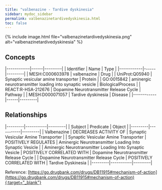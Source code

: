 ```yaml
---
title: "valbenazine - Tardive dyskinesia"
sidebar: mydoc_sidebar
permalink: valbenazinetardivedyskinesia.html
toc: false 
---
```


{% include image.html file="valbenazinetardivedyskinesia.png" alt="valbenazinetardivedyskinesia" %}

## Concepts

|------------|------|---------|
| Identifier | Name | Type    |
|------------|------|---------|
| MESH:C000603978 | valbenazine | Drug |
| UniProt:Q05940 | Synaptic vesicular amine transporter | Protein |
| GO:0015842 | aminergic neurotransmitter loading into synaptic vesicle | BiologicalProcess |
| REACT:R-HSA-212676 | Dopamine Neurotransmitter Release Cycle | Pathway |
| MESH:D000071057 | Tardive dyskinesia | Disease |
|------------|------|---------|

## Relationships

|---------|-----------|---------|
| Subject | Predicate | Object  |
|---------|-----------|---------|
| Valbenazine | DECREASES ACTIVITY OF | Synaptic Vesicular Amine Transporter |
| Synaptic Vesicular Amine Transporter | POSITIVELY REGULATES | Aminergic Neurotransmitter Loading Into Synaptic Vesicle |
| Aminergic Neurotransmitter Loading Into Synaptic Vesicle | POSITIVELY CORRELATED WITH | Dopamine Neurotransmitter Release Cycle |
| Dopamine Neurotransmitter Release Cycle | POSITIVELY CORRELATED WITH | Tardive Dyskinesia |
|---------|-----------|---------|

Reference: [https://go.drugbank.com/drugs/DB11915#mechanism-of-action](https://go.drugbank.com/drugs/DB11915#mechanism-of-action){:target="_blank"}
